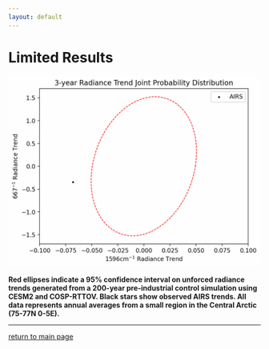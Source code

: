 ```yaml
---
layout: default
---
```


# Limited Results

![coneplot_gif](/assets/gif/coneplot.gif)

**Red ellipses indicate a 95% confidence interval on unforced radiance trends generated from a 200-year pre-industrial control simulation using CESM2 and COSP-RTTOV. Black stars show observed AIRS trends. All data represents annual averages from a small region in the Central Arctic (75-77N 0-5E).**

* * *

[return to main page](./)
